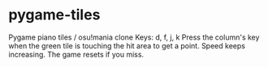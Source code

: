 # pygame-tiles
Pygame piano tiles / osu!mania clone
Keys: d, f, j, k
Press the column's key when the green tile is touching the hit area to get a point.
Speed keeps increasing. The game resets if you miss.